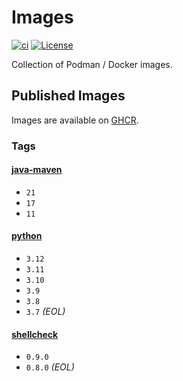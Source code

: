 # Images

[![ci](https://github.com/jhnc-oss/images/actions/workflows/ci.yml/badge.svg)](https://github.com/jhnc-oss/images/actions/workflows/ci.yml)
[![License](https://img.shields.io/badge/license-MIT-yellow.svg)](LICENSE)

Collection of Podman / Docker images.

## Published Images

Images are available on [GHCR](https://github.com/jhnc-oss/images/pkgs/container/images%2Fpython).

### Tags

#### [java-maven](./java-maven/Dockerfile)

- `21`
- `17`
- `11`

#### [python](./python/Dockerfile)

- `3.12`
- `3.11`
- `3.10`
- `3.9`
- `3.8`
- `3.7` *(EOL)*

#### [shellcheck](./shellcheck/Dockerfile)

- `0.9.0`
- `0.8.0` *(EOL)*

